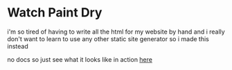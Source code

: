 # Watch Paint Dry
i'm so tired of having to write all the html for my website by hand and i really don't want to learn to use any other static site generator so i made this instead

no docs so just see what it looks like in action [here](https://github.com/phantamanta44/phantamanta44.github.io)

